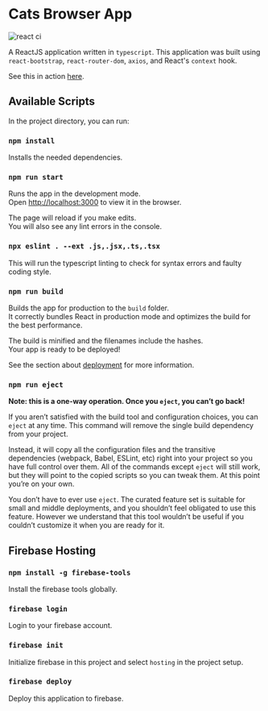 # Cats Browser App

![react ci](https://github.com/arielmagbanua/react.cats-browser/actions/workflows/react-ci.yml/badge.svg)

A ReactJS application written in `typescript`.
This application was built using `react-bootstrap`, `react-router-dom`, `axios`, and React's `context` hook.

See this in action [here](https://react-cats-browser.firebaseapp.com/).


## Available Scripts

In the project directory, you can run:

### `npm install`

Installs the needed dependencies.

### `npm run start`

Runs the app in the development mode.\
Open [http://localhost:3000](http://localhost:3000) to view it in the browser.

The page will reload if you make edits.\
You will also see any lint errors in the console.

### `npx eslint . --ext .js,.jsx,.ts,.tsx`

This will run the typescript linting to check for syntax errors and faulty coding style.

### `npm run build`

Builds the app for production to the `build` folder.\
It correctly bundles React in production mode and optimizes the build for the best performance.

The build is minified and the filenames include the hashes.\
Your app is ready to be deployed!

See the section about [deployment](https://facebook.github.io/create-react-app/docs/deployment) for more information.

### `npm run eject`

**Note: this is a one-way operation. Once you `eject`, you can’t go back!**

If you aren’t satisfied with the build tool and configuration choices, you can `eject` at any time. This command will remove the single build dependency from your project.

Instead, it will copy all the configuration files and the transitive dependencies (webpack, Babel, ESLint, etc) right into your project so you have full control over them. All of the commands except `eject` will still work, but they will point to the copied scripts so you can tweak them. At this point you’re on your own.

You don’t have to ever use `eject`. The curated feature set is suitable for small and middle deployments, and you shouldn’t feel obligated to use this feature. However we understand that this tool wouldn’t be useful if you couldn’t customize it when you are ready for it.


## Firebase Hosting

### `npm install -g firebase-tools`

Install the firebase tools globally.

### `firebase login`

Login to your firebase account.

### `firebase init`

Initialize firebase in this project and select `hosting` in the project setup.

### `firebase deploy`

Deploy this application to firebase.
